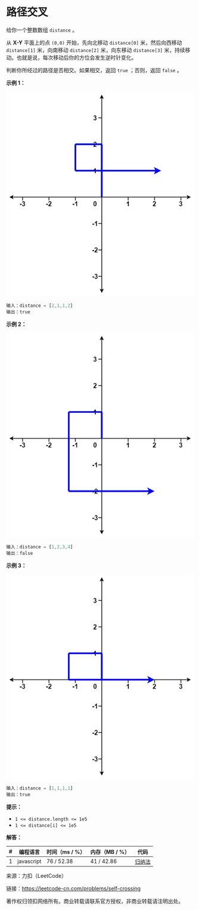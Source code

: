 # 路径交叉

给你一个整数数组 `distance` 。

从 **X-Y** 平面上的点 `(0,0)` 开始，先向北移动 `distance[0]` 米，然后向西移动 `distance[1]` 米，向南移动 `distance[2]` 米，向东移动 `distance[3]` 米，持续移动。也就是说，每次移动后你的方位会发生逆时针变化。

判断你所经过的路径是否相交。如果相交，返回 `true` ；否则，返回 `false` 。

**示例 1：**

![示例1](./eg1.jpg)

``` javascript
输入：distance = [2,1,1,2]
输出：true
```

**示例 2：**

![示例2](./eg2.jpg)

``` javascript
输入：distance = [1,2,3,4]
输出：false
```

**示例 3：**

![示例3](./eg3.jpg)

``` javascript
输入：distance = [1,1,1,1]
输出：true
```

**提示：**

- `1 <= distance.length <= 1e5`
- `1 <= distance[i] <= 1e5`

**解答：**

**#**|**编程语言**|**时间（ms / %）**|**内存（MB / %）**|**代码**
--|--|--|--|--
1|javascript|76 / 52.38|41 / 42.86|[归纳法](./javascript/ac_v1.js)

来源：力扣（LeetCode）

链接：https://leetcode-cn.com/problems/self-crossing

著作权归领扣网络所有。商业转载请联系官方授权，非商业转载请注明出处。
